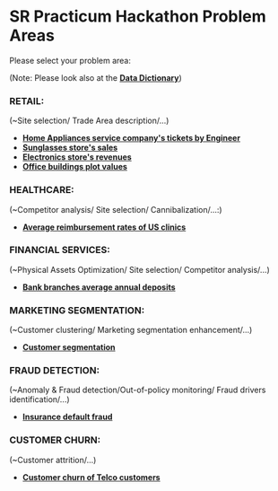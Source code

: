 # SR Practicum Hackathon Problem Areas

Please select your problem area:

(Note: Please look also at the [**Data Dictionary**](https://github.com/SRpracticum/SR-Practicum-2018/blob/master/DATASETS/data_dictionary.csv))


### RETAIL: 

(~Site selection/ Trade Area description/...)

* [**Home Appliances service company's tickets by Engineer**](https://github.com/SRpracticum/SR-Practicum-2018/blob/master/DATASETS/RETAIL/retail_appliances.csv)
* [**Sunglasses store's sales**](https://github.com/SRpracticum/SR-Practicum-2018/blob/master/DATASETS/RETAIL/retail_sunglass.csv)
* [**Electronics store's revenues**](https://github.com/SRpracticum/SR-Practicum-2018/blob/master/DATASETS/RETAIL/retail_electronics.csv)
* [**Office buildings plot values**](https://github.com/SRpracticum/SR-Practicum-2018/blob/master/DATASETS/RETAIL/office_buildings.csv)

### HEALTHCARE:

(~Competitor analysis/ Site selection/ Cannibalization/...:)

* [**Average reimbursement rates of US clinics**](https://github.com/SRpracticum/SR-Practicum-2018/blob/master/DATASETS/HEALTHCARE/hc_providers.csv)

### FINANCIAL SERVICES:

 (~Physical Assets Optimization/ Site selection/ Competitor analysis/...)

* [**Bank branches average annual deposits**](https://github.com/SRpracticum/SR-Practicum-2018/blob/master/DATASETS/FINANCIAL%20SERVICES/fs_banks.csv)

### MARKETING SEGMENTATION:

(~Customer clustering/ Marketing segmentation enhancement/...)

* [**Customer segmentation**](https://github.com/SRpracticum/SR-Practicum-2018/blob/master/DATASETS/MARKETING/customer_marketing_class.csv)

### FRAUD DETECTION:

(~Anomaly & Fraud detection/Out-of-policy monitoring/ Fraud drivers identification/...)

* [**Insurance default fraud**](https://github.com/SRpracticum/SR-Practicum-2018/blob/master/DATASETS/FRAUD%20DETECTION/fraud_detection.csv)

### CUSTOMER CHURN:

(~Customer attrition/...)

* [**Customer churn of Telco customers**](https://github.com/SRpracticum/SR-Practicum-2018/blob/master/DATASETS/CUSTOMER%20CHURN/telco_churn.csv)
